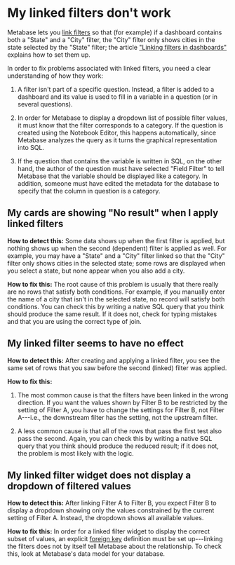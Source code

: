 # My linked filters don't work

Metabase lets you [link filters][linked-filter-gloss] so that (for example) if a dashboard contains both a "State" and a "City" filter, the "City" filter only shows cities in the state selected by the "State" filter; the article ["Linking filters in dashboards"][learn-linking] explains how to set them up.

In order to fix problems associated with linked filters, you need a clear understanding of how they work:

1. A filter isn't part of a specific question. Instead, a filter is added to a dashboard and its value is used to fill in a variable in a question (or in several questions).

2. In order for Metabase to display a dropdown list of possible filter values, it must know that the filter corresponds to a category. If the question is created using the Notebook Editor, this happens automatically, since Metabase analyzes the query as it turns the graphical representation into SQL.

3. If the question that contains the variable is written in SQL, on the other hand, the author of the question must have selected "Field Filter" to tell Metabase that the variable should be displayed like a category. In addition, someone must have edited the metadata for the database to specify that the column in question is a category.

## My cards are showing "No result" when I apply linked filters

**How to detect this:** Some data shows up when the first filter is applied, but nothing shows up when the second (dependent) filter is applied as well. For example, you may have a "State" and a "City" filter linked so that the "City" filter only shows cities in the selected state; some rows are displayed when you select a state, but none appear when you also add a city.

**How to fix this:** The root cause of this problem is usually that there really are no rows that satisfy both conditions. For example, if you manually enter the name of a city that isn't in the selected state, no record will satisfy both conditions. You can check this by writing a native SQL query that you think should produce the same result. If it does not, check for typing mistakes and that you are using the correct type of join.

## My linked filter seems to have no effect

**How to detect this:** After creating and applying a linked filter, you see the same set of rows that you saw before the second (linked) filter was applied.

**How to fix this:**

1. The most common cause is that the filters have been linked in the wrong direction. If you want the values shown by Filter B to be restricted by the setting of Filter A, you have to change the settings for Filter B, not Filter A---i.e., the downstream filter has the setting, not the upstream filter.

2. A less common cause is that all of the rows that pass the first test also pass the second. Again, you can check this by writing a native SQL query that you think should produce the reduced result; if it does not, the problem is most likely with the logic.

## My linked filter widget does not display a dropdown of filtered values

**How to detect this:** After linking Filter A to Filter B, you expect Filter B to display a dropdown showing only the values constrained by the current setting of Filter A. Instead, the dropdown shows all available values.

**How to fix this:** In order for a linked filter widget to display the correct subset of values, an explicit [foreign key][foreign-key-gloss] definition must be set up---linking the filters does not by itself tell Metabase about the relationship. To check this, look at Metabase's data model for your database.

[foreign-key-gloss]: /glossary.html#foreign_key
[learn-linking]: /learn/dashboards/linking-filters.html
[linked-filter-gloss]: /glossary.html#linked_filter
